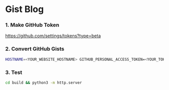 # Gist Blog

### 1. Make GitHub Token

https://github.com/settings/tokens?type=beta

### 2. Convert GitHub Gists

```sh
HOSTNAME=<YOUR_WEBSITE_HOSTNAME> GITHUB_PERSONAL_ACCESS_TOKEN=<YOUR_TOKEN> npm run build
```

### 3. Test

```sh
cd build && python3 -m http.server
```
